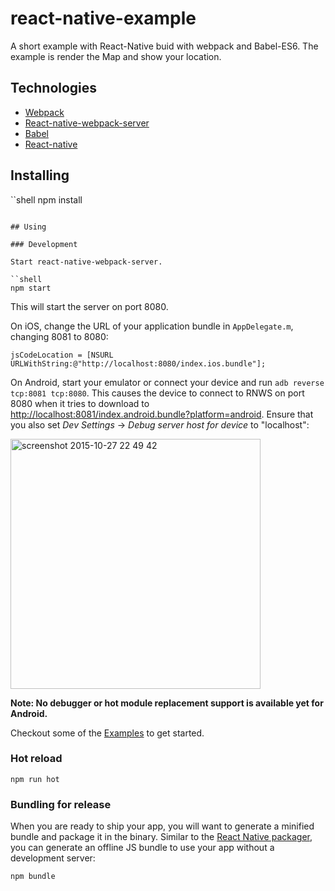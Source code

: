# react-native-example
A short example with React-Native buid with webpack and Babel-ES6.
The example is render the Map and show your location.

## Technologies

* [Webpack](https://github.com/webpack/webpack)
* [React-native-webpack-server](https://github.com/mjohnston/react-native-webpack-server/)
* [Babel](https://babeljs.io/)
* [React-native](http://facebook.github.io/react-native)

## Installing

``shell
npm install
```

## Using

### Development

Start react-native-webpack-server.

``shell
npm start
```

This will start the server on port 8080.

On iOS, change the URL of your application bundle in `AppDelegate.m`, changing 8081 to 8080:

```objc
jsCodeLocation = [NSURL URLWithString:@"http://localhost:8080/index.ios.bundle"];
```

On Android, start your emulator or connect your device and run `adb reverse tcp:8081 tcp:8080`. This causes the device to connect to RNWS on port 8080 when it tries to download to <http://localhost:8081/index.android.bundle?platform=android>. Ensure that you also set _Dev Settings_ -> _Debug server host for device_ to "localhost":

<img width="400" alt="screenshot 2015-10-27 22 49 42" src="https://cloud.githubusercontent.com/assets/2177366/10778764/62bf9f80-7cff-11e5-8710-c2e9039f0350.png">

**Note: No debugger or hot module replacement support is available yet for Android.**

Checkout some of the [Examples](/Examples) to get started.

### Hot reload
```shell
npm run hot
```

### Bundling for release

When you are ready to ship your app, you will want to generate a minified bundle and package it in the binary. Similar to the [React Native packager](https://facebook.github.io/react-native/docs/running-on-device-ios.html#using-offline-bundle), you can generate an offline JS bundle to use your app without a development server:

```shell
npm bundle
```

